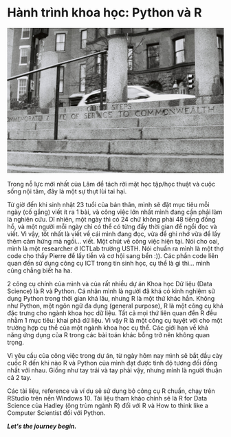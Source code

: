 # Hành trình khoa học: Python và R

![My Banner](../img/banner.JPG "this is my favorite photo from Boston, MA, USA")

Trong nỗ lực mới nhất của Lâm để tách rời mặt học tập/học thuật và cuộc sống nội tâm, đây là một sự thụt lùi tai hại.

Từ giờ đến khi sinh nhật 23 tuổi của bản thân, mình sẽ đặt mục tiêu mỗi ngày (cố gắng) viết ít ra 1 bài, và công việc lớn nhất mình đang cần phải làm là nghiên cứu. Dĩ nhiên, một ngày thì có 24 chứ không phải 48 tiếng đồng hồ, và một người mỗi ngày chỉ có thể có từng đấy thời gian để ngồi đọc và viết. Vì vậy, tốt nhất là viết về cái mình đang đọc, vừa để ghi nhớ vừa để lấy thêm cảm hứng mà ngồi... viết. Một chút về công việc hiện tại. Nói cho oai, mình là một researcher ở ICTLab trường USTH. Nói chuẩn ra mình là một thợ code cho thầy Pierre để lấy tiền và cơ hội sang bển :)). Các phần code liên quan đến sử dụng công cụ ICT trong tin sinh học, cụ thể là gì thì... mình cũng chẳng biết ha ha.

2 công cụ chính của mình và của rất nhiều dự án Khoa học Dữ liệu (Data Science) là R và Python. Cá nhân mình là người đã khá có kinh nghiệm sử dụng Python trong thời gian khá lâu, nhưng R là một thứ khác hẳn. Không như Python, một ngôn ngữ đa dụng (general purpose), R là một công cụ khá đặc trưng cho ngành khoa học dữ liệu. Tất cả mọi thứ liên quan đển R đều nhằm 1 mục tiêu: khai phá dữ liệu. Vì vậy R là một công cụ tuyệt vời cho một trường hợp cụ thể của một ngành khoa học cụ thể. Các giới hạn về khả năng ứng dụng của R trong các bài toán khác bỗng trở nên không quan trọng.

Vì yêu cầu của công việc trong dự án, từ ngày hôm nay mình sẽ bắt đầu cày cuốc R đến khi nào R và Python của mình đạt được tình độ tương đối đồng nhất với nhau. Giống như tay trái và tay phải vậy, nhưng mình là người thuận cả 2 tay.

Các tài liệu, reference và ví dụ sẽ sử dụng bộ công cụ R chuẩn, chạy trên RStudio trên nền Windows 10. Tài liệu tham khảo chính sẽ là R for Data Science của Hadley (ông trùm ngành R) đối với R và How to think like a Computer Scientist đối với Python.

***Let's the journey begin.***